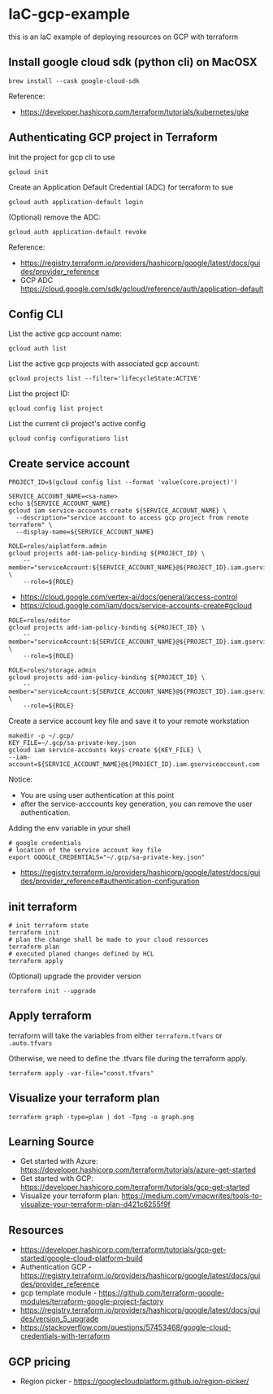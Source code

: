 # IaC-gcp-example
this is an IaC example of deploying resources on GCP with terraform 

## Install google cloud sdk (python cli) on MacOSX
```shell
brew install --cask google-cloud-sdk
```

Reference:
* https://developer.hashicorp.com/terraform/tutorials/kubernetes/gke

## Authenticating GCP project in Terraform
Init the project for gcp cli to use
```shell
gcloud init
```

Create an Application Default Credential (ADC) for terraform to sue
```shell
gcloud auth application-default login
```

(Optional) remove the ADC:
```shell
gcloud auth application-default revoke
```

Reference:
* https://registry.terraform.io/providers/hashicorp/google/latest/docs/guides/provider_reference
* GCP ADC https://cloud.google.com/sdk/gcloud/reference/auth/application-default

## Config CLI
List the active gcp account name:
```shell
gcloud auth list
```

List the active gcp projects with associated gcp account:
```shell
gcloud projects list --filter='lifecycleState:ACTIVE'
```

List the project ID:
```shell
gcloud config list project
```

List the current cli project's active config
```shell
gcloud config configurations list
```

## Create service account
```shell
PROJECT_ID=$(gcloud config list --format 'value(core.project)')
```

```shell
SERVICE_ACCOUNT_NAME=<sa-name>
echo ${SERVICE_ACCOUNT_NAME}
gcloud iam service-accounts create ${SERVICE_ACCOUNT_NAME} \
  --description="service account to access gcp project from remote terraform" \
  --display-name=${SERVICE_ACCOUNT_NAME}
```

```shell
ROLE=roles/aiplatform.admin
gcloud projects add-iam-policy-binding ${PROJECT_ID} \
    --member="serviceAccount:${SERVICE_ACCOUNT_NAME}@${PROJECT_ID}.iam.gserviceaccount.com" \
    --role=${ROLE}
```
* https://cloud.google.com/vertex-ai/docs/general/access-control
* https://cloud.google.com/iam/docs/service-accounts-create#gcloud

```shell
ROLE=roles/editor
gcloud projects add-iam-policy-binding ${PROJECT_ID} \
    --member="serviceAccount:${SERVICE_ACCOUNT_NAME}@${PROJECT_ID}.iam.gserviceaccount.com" \
    --role=${ROLE}
```

```shell
ROLE=roles/storage.admin
gcloud projects add-iam-policy-binding ${PROJECT_ID} \
    --member="serviceAccount:${SERVICE_ACCOUNT_NAME}@${PROJECT_ID}.iam.gserviceaccount.com" \
    --role=${ROLE}
```

Create a service account key file and save it to your remote workstation
```shell
makedir -p ~/.gcp/
KEY_FILE=~/.gcp/sa-private-key.json
gcloud iam service-accounts keys create ${KEY_FILE} \
--iam-account=${SERVICE_ACCOUNT_NAME}@${PROJECT_ID}.iam.gserviceaccount.com
```
Notice:
* You are using user authentication at this point
* after the service-acccounts key generation, you can remove the user authentication.

Adding the env variable in your shell
```shell
# google credentials
# location of the service account key file
export GOOGLE_CREDENTIALS="~/.gcp/sa-private-key.json"
```

* https://registry.terraform.io/providers/hashicorp/google/latest/docs/guides/provider_reference#authentication-configuration

## init terraform
```shell
# init terraform state
terraform init
# plan the change shall be made to your cloud resources
terraform plan
# executed planed changes defined by HCL 
terraform apply
```

(Optional) upgrade the provider version
```shell
terraform init --upgrade
```

## Apply terraform
terraform will take the variables from either `terraform.tfvars` or `.auto.tfvars`

Otherwise, we need to define the .tfvars file during the terraform apply.
```shell
terraform apply -var-file="const.tfvars"
```

## Visualize your terraform plan
```shell
terraform graph -type=plan | dot -Tpng -o graph.png
```

## Learning Source
* Get started with Azure: https://developer.hashicorp.com/terraform/tutorials/azure-get-started
* Get started with GCP: https://developer.hashicorp.com/terraform/tutorials/gcp-get-started
* Visualize your terraform plan: https://medium.com/vmacwrites/tools-to-visualize-your-terraform-plan-d421c6255f9f

## Resources
* https://developer.hashicorp.com/terraform/tutorials/gcp-get-started/google-cloud-platform-build
* Authentication GCP - https://registry.terraform.io/providers/hashicorp/google/latest/docs/guides/provider_reference
* gcp template module - https://github.com/terraform-google-modules/terraform-google-project-factory
* https://registry.terraform.io/providers/hashicorp/google/latest/docs/guides/version_5_upgrade
* https://stackoverflow.com/questions/57453468/google-cloud-credentials-with-terraform

## GCP pricing
* Region picker - https://googlecloudplatform.github.io/region-picker/


